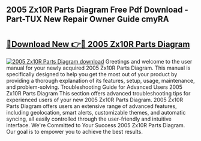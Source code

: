 ## 2005 Zx10R Parts Diagram Free Pdf Download - Part-TUX New Repair Owner Guide cmyRA

# <h2><a href="http://dfjm4o.blite.top/?on=2005+Zx10R+Parts+Diagram">🔗Download New 👉🔴 2005 Zx10R Parts Diagram</a></h2>

[![2005 Zx10R Parts Diagram download](https://i.imgur.com/lujVjoI.png)](http://dfjm4o.blite.top/?on=2005+Zx10R+Parts+Diagram)
Greetings and welcome to the user manual for your newly acquired 2005 Zx10R Parts Diagram. This manual is specifically designed to help you get the most out of your product by providing a thorough explanation of its features, setup, usage, maintenance, and problem-solving. Troubleshooting Guide for Advanced Users 2005 Zx10R Parts Diagram This section offers advanced troubleshooting tips for experienced users of your new 2005 Zx10R Parts Diagram. 2005 Zx10R Parts Diagram offers users an extensive range of advanced features, including geolocation, smart alerts, customizable themes, and automatic syncing, all easily controlled through the user-friendly and intuitive interface. We're Committed to Your Success 2005 Zx10R Parts Diagram. Our goal is to empower you to achieve the best results.
